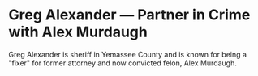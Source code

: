 # Greg Alexander — Partner in Crime with Alex Murdaugh 

Greg Alexander is sheriff in Yemassee County and is known for being a "fixer" for former attorney and now convicted felon, Alex Murdaugh. 
